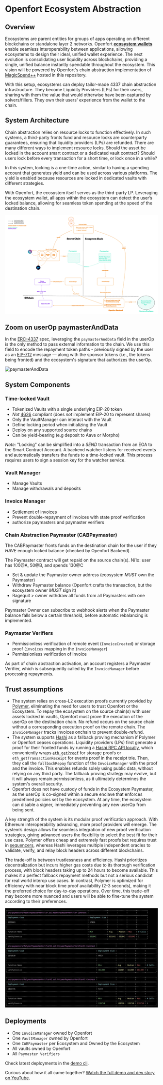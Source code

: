 # Openfort Ecosystem Abstraction

## Overview
Ecosystems are parent entities for groups of apps operating on different blockchains or standalone layer 2 networks. Openfort [**ecosystem wallets**](https://www.openfort.xyz/docs/guides/ecosystem) enable seamless interoperability between applications, allowing ecosystems to design their ideal, unified wallet experience. The next evolution is consolidating user liquidity across blockchains, providing a single, unified balance instantly spendable throughout the ecosystem. This vision will be powered by Openfort's chain abstraction implementation of [MagicSpend++](https://ethresear.ch/t/magicspend-spend-now-debit-later/19678/9) hosted in this repository.

With this setup, ecosystems can deploy tailor-made 4337 chain abstraction infrastructure.
They become Liquidity Providers (LPs) for their users, sharing with them the value that would otherwise have been captured by solvers/fillers.
They own their users' experience from the wallet to the chain.


## System Architecture

Chain abstraction relies on resource locks to function effectively. In such systems, a third-party fronts fund and resource locks are counterparty guarantees, ensuring that liquidity providers (LPs) are refunded. There are many different ways to implement resource locks. Should the asset be locked in the account smart contract or a dedicated vault contract? Should users lock before every transaction for a short time, or lock once in a while?

In this system, locking is a one-time action, similar to having a spending account that generates yield and can be used across various platforms. The yield is enabled because resources are locked in dedicated vaults with different strategies.

With Openfort, the ecosystem itself serves as the third-party LP. Leveraging the ecosystem wallet, all apps within the ecosystem can detect the user’s locked balance, allowing for seamless token spending at the speed of the destination chain.

![architecture](./assets/archi.jpg)

## Zoom on userOp paymasterAndData

In the [ERC-4337](https://eips.ethereum.org/EIPS/eip-4337) spec, leveraging the `paymasterAndData` field in the userOp is the only method to pass external information to the chain. We use this field to encode the repayment token paths - previously signed by the user as an [EIP-712](https://github.com/ethereum/EIPs/blob/master/EIPS/eip-712.md) message — along with the sponsor tokens (i.e., the tokens being fronted) and the ecosystem's signature that authorizes the userOp.

![paymasterAndData](./assets/paymasterAndData.png)

## System Components

### Time-locked Vault
- Tokenized Vaults with a single underlying EIP-20 token
- *Not* [4626](https://eips.ethereum.org/EIPS/eip-4626) compliant (does *not* implement EIP-20 to represent shares)
- Only the VaultManager can interact with the Vault
- Define locking period when initializing the Vault
- Deploy on any supported source chains
- Can be yield-bearing (e.g deposit to Aave or Morpho)

_Note:_ "Locking" can be simplified into a *SEND* transaction from an EOA to the Smart Contract Account. A backend watcher listens for received events and automatically transfers the funds to a time-locked vault. This process requires users to sign a session key for the watcher service.

### Vault Manager
- Manage Vaults
- Manage withdrawals and deposits

### Invoice Manager
- Settlement of invoices
- Prevent double-repayment of invoices with state proof verification
- authorize paymasters and paymaster verifiers

### Chain Abstraction Paymaster (CABPaymaster)

The CABPaymaster fronts funds on the destination chain for the user if they _HAVE_ enough locked balance (checked by Openfort Backend).

The Paymaster contract will get repaid on the source chain(s). Ni1o: user has 100@A, 50@B, and spends 130@C

- Set & update the Paymaster owner address (ecosystem *MUST* own the Paymaster)
- Withdraw Paymaster balance (Openfort crafts the transaction, but the ecosystem owner *MUST* sign it)
- Ragequit > owner withdraw all funds from all Paymasters with one signature

Paymaster Owner can subscribe to webhook alerts when the Paymaster balance falls below a certain threshold, before automatic rebalancing is implemented.

### Paymaster Verifiers
- Permissionless verification of remote event (`InvoiceCreated`) or storage proof (`invoices` mapping in the `InvoiceManager`)
- Permissionless verification of invoice

As part of chain abstraction activation, an account registers a Paymaster Verifier, which is subsequently called by the `InvoiceManager` before processing repayments.


## Trust assumptions

- The system relies on cross-L2 execution proofs currently provided by [Polymer](https://docs.polymerlabs.org/docs/build/examples/chain_abstraction/), eliminating the need for users to trust Openfort or the Ecosystem. To repay the ecosystem on the source chain(s) with user assets locked in vaults, Openfort must prove the execution of the userOp on the destination chain. No refund occurs on the source chain without a corresponding execution proof on the remote chain. The `InvoiceManager` tracks invoices onchain to prevent double-refund.
- The system supports [Hashi](https://crosschain-alliance.gitbook.io/hashi/introduction/what-is-hashi) as a fallback proving mechanism if Polymer or Openfort ceases operations. Liquidity providers (LPs) first generate a proof for their fronted funds by running a [Hashi RPC API locally](https://github.com/gnosis/hashi/tree/main/packages/rpc#getting-started), which conveniently wraps [`eth_getProof`](
https://github.com/ethereum/EIPs/issues/1186) for storage proofs or `eth_getTransactionReceipt` for events proof in the receipt trie. Then, they call the `fallbackRepay` function of the `InvoiceManager` with the proof and the invoice. This enables refunds solely using public data, without relying on any third party. The fallback proving strategy may evolve, but it will always remain permissionless, as it ultimately determines the system's overall security.
- Openfort does not have custody of funds in the Ecosystem Paymaster, as the userOp is co-signed within a secure enclave that enforces predefined policies set by the ecosystem. At any time, the ecosystem can disable a signer, immediately preventing any new userOp from being sent.


A key strength of the system is its modular proof verification approach. With Ethereum interoperability advancing, more proof providers will emerge. The system’s design allows for seamless integration of new proof verification strategies, giving advanced users the flexibility to select the best fit for their use case. Polymer offers cheap and extremely fast proofs but requires trust in [sequencers](https://docs.polymerlabs.org/docs/learn/intro), whereas Hashi leverages multiple independent oracles to validate, verify, and relay block headers across different blockchains.


The trade-off is between trustlessness and efficiency. Hashi prioritizes decentralization but incurs higher gas costs due to its thorough verification process, with block headers taking up to 24 hours to become available. This makes it a perfect fallback repayment methods but not a serious candidat for real world interop use cases. In contrast, Polymer is optimized for efficiency with near block time proof availability (2-3 seconds), making it the preferred choice for day-to-day operations. Over time, this trade-off may become more nuanced and users will be able to fine-tune the system according to their preferences.


![gas cost benchmark](./assets/benchmark.jpg)

## Deployments

- One `InvoiceManager` owned by Openfort
- One `VaultManager` owned by Openfort
- One `CABPaymaster` per Ecosystem and Owned by the Ecosystem
- All vaults owned by Openfort
- All `Paymaster Verifiers`

Check latest deployments in the [demo cli](demo/constants.ts).

Curious about how it all came together? [Watch the full demo and dev story on YouTube](https://www.youtube.com/watch?v=L0Jmdw_XQX0).
